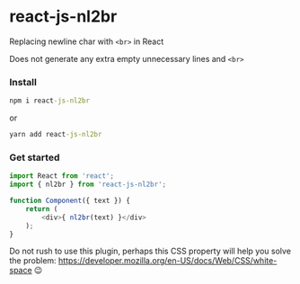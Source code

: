 # react-js-nl2br

Replacing newline char with `<br>` in React

Does not generate any extra empty unnecessary lines and `<br>`

### Install

```cmd
npm i react-js-nl2br
```

or

```cmd
yarn add react-js-nl2br
```

### Get started

```javascript
import React from 'react';
import { nl2br } from 'react-js-nl2br';

function Component({ text }) {
    return (
        <div>{ nl2br(text) }</div>
    );
}
```

Do not rush to use this plugin, perhaps this CSS property will help you solve the problem: https://developer.mozilla.org/en-US/docs/Web/CSS/white-space 😉

